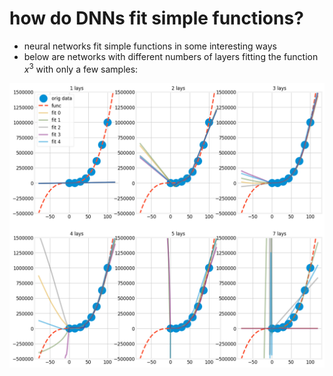 # how do DNNs fit simple functions?
- neural networks fit simple functions in some interesting ways
- below are networks with different numbers of layers fitting the function $x^3$ with only a few samples:

![cube](results/cube.png)
